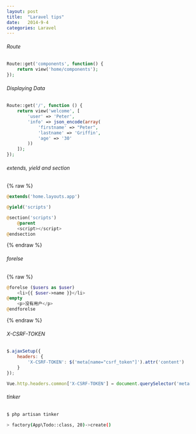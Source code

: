 ```yaml
---
layout: post
title:  "Laravel tips"
date:   2014-9-4
categories: Laravel
---
```


###### Route

```php
Route::get('components', function() {
    return view('home/components');
});
```

###### Displaying Data

```php
Route::get('/', function () {
    return view('welcome', [
        'user' => 'Peter',
        'info' => json_encode(array(
            'firstname' => "Peter",
            'lastname' => 'Griffin',
            'age' => '30'
        ))
    ]);
});
```

###### extends, yield and section

{% raw %}
```php
@extends('home.layouts.app')

@yield('scripts')

@section('scripts')
    @parent
    <script></script>
@endsection
```
{% endraw %}

###### forelse

{% raw %}
```php
@forelse ($users as $user)
    <li>{{ $user->name }}</li>
@empty
    <p>没有用户</p>
@endforelse
```
{% endraw %}

###### X-CSRF-TOKEN

```js
$.ajaxSetup({
    headers: {
        'X-CSRF-TOKEN': $('meta[name="csrf_token"]').attr('content')
    }
});

Vue.http.headers.common['X-CSRF-TOKEN'] = document.querySelector('meta[name="csrf_token"]').getAttribute('content');
```

###### tinker

```bash
$ php artisan tinker

> factory(App\Todo::class, 20)->create()
```
